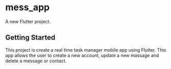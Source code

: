 # mess_app

A new Flutter project.

## Getting Started

This project is create a real time task manager mobile app using Flutter. 
This app allows the user to create a new account, update a new massage and delete a message or contact.
